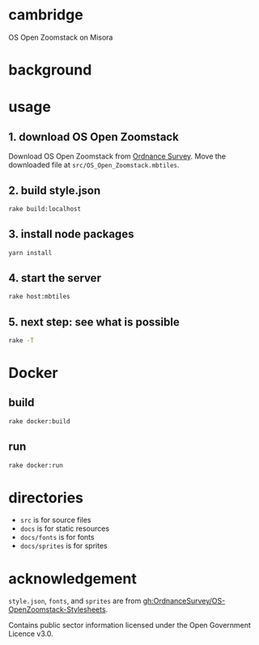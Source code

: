 # cambridge
OS Open Zoomstack on Misora

# background

# usage
## 1. download OS Open Zoomstack
Download OS Open Zoomstack from [Ordnance Survey](https://www.ordnancesurvey.co.uk/opendatadownload/products.html#ZMSTCK). Move the downloaded file at `src/OS_Open_Zoomstack.mbtiles`.

## 2. build style.json
```zsh
rake build:localhost
```

## 3. install node packages
```zsh
yarn install
```

## 4. start the server
```zsh
rake host:mbtiles
```

## 5. next step: see what is possible
```zsh
rake -T
```

# Docker
## build
```zsh
rake docker:build
```

## run
```zsh
rake docker:run
```

# directories
- `src` is for source files
- `docs` is for static resources
- `docs/fonts` is for fonts
- `docs/sprites` is for sprites

# acknowledgement
`style.json`, `fonts`, and `sprites` are from [gh:OrdnanceSurvey/OS-OpenZoomstack-Stylesheets](https://github.com/OrdnanceSurvey/OS-Open-Zoomstack-Stylesheets/tree/master/Vector%20Tiles/Mapbox%20GL%20Styles).

Contains public sector information licensed under the Open Government Licence v3.0.
